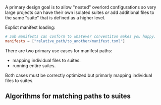 A primary design goal is to allow "nested" overlord configurations so
very large projects can have their own isolated suites _or_ add
additional files to the same "suite" that is defined as a higher level.


Explict manifest loading:

```toml
# Sub manifests can conform to whatever conventiton makes you happy.
manifests = ["relative_path/to_another/manifest.toml"]
```

There are two primary use cases for manifest paths:

  - mapping individual files to suites.
  - running entire suites.

Both cases must be correctly optimized but primarly mapping individual
files to suites.

## Algorithms for matching paths to suites
